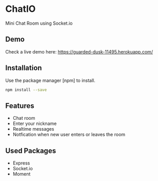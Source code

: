 # ChatIO
Mini Chat Room using Socket.io

## Demo
Check a live demo here: https://guarded-dusk-11495.herokuapp.com/

## Installation

Use the package manager [npm] to install.

```bash
npm install --save
```

## Features

* Chat room
* Enter your nickname
* Realtime messages
* Notfication when new user enters or leaves the room

## Used Packages

* Express
* Socket.io
* Moment
